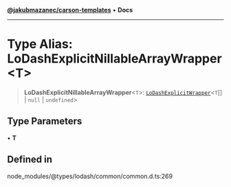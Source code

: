 [**@jakubmazanec/carson-templates**](../../../README.md) • **Docs**

---

# Type Alias: LoDashExplicitNillableArrayWrapper\<T\>

> **LoDashExplicitNillableArrayWrapper**\<`T`\>:
> [`LoDashExplicitWrapper`](../interfaces/LoDashExplicitWrapper.md)\<`T`[] \| `null` \|
> `undefined`\>

## Type Parameters

• **T**

## Defined in

node_modules/@types/lodash/common/common.d.ts:269
